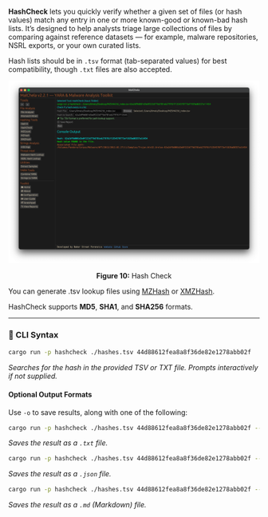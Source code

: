 **HashCheck** lets you quickly verify whether a given set of files (or hash values) match any entry in one or more known-good or known-bad hash lists. It’s designed to help analysts triage large collections of files by comparing against reference datasets — for example, malware repositories, NSRL exports, or your own curated lists.

Hash lists should be in `.tsv` format (tab-separated values) for best compatibility, though `.txt` files are also accepted.

![HashCheck](../images/hashcheck.png)

<p align="center"><strong>Figure 10:</strong> Hash Check</p>

You can generate .tsv lookup files using [MZHash](mzhash.md) or [XMZHash](xmzhash.md).

HashCheck supports **MD5**, **SHA1**, and **SHA256** formats.

---

### 🔧 CLI Syntax

```bash
cargo run -p hashcheck ./hashes.tsv 44d88612fea8a8f36de82e1278abb02f
```
*Searches for the hash in the provided TSV or TXT file. Prompts interactively if not supplied.*

#### Optional Output Formats

Use `-o` to save results, along with one of the following:

```bash
cargo run -p hashcheck ./hashes.tsv 44d88612fea8a8f36de82e1278abb02f -- -o -t
```
*Saves the result as a `.txt` file.*

```bash
cargo run -p hashcheck ./hashes.tsv 44d88612fea8a8f36de82e1278abb02f -- -o -j
```
*Saves the result as a `.json` file.*

```bash
cargo run -p hashcheck ./hashes.tsv 44d88612fea8a8f36de82e1278abb02f -- -o -m
```
*Saves the result as a `.md` (Markdown) file.*